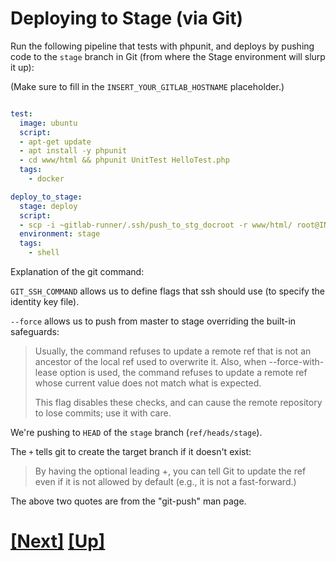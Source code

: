 # Deploying to Stage (via Git)

Run the following pipeline that tests with phpunit, and deploys by pushing code to the `stage` branch in Git (from where the Stage environment will slurp it up):

(Make sure to fill in the `INSERT_YOUR_GITLAB_HOSTNAME` placeholder.)

```yaml

test:
  image: ubuntu
  script: 
  - apt-get update
  - apt install -y phpunit
  - cd www/html && phpunit UnitTest HelloTest.php
  tags:
    - docker

deploy_to_stage:
  stage: deploy
  script:
  - scp -i ~gitlab-runner/.ssh/push_to_stg_docroot -r www/html/ root@INSERT_YOUR_GITLAB_HOSTNAME:/var/www/stg-html/
  environment: stage
  tags: 
    - shell
```

Explanation of the git command:


`GIT_SSH_COMMAND` allows us to define flags that ssh should use (to specify the identity key file).


`--force` allows us to push from master to stage overriding the built-in safeguards:

> Usually, the command refuses to update a remote ref that is not an
> ancestor of the local ref used to overwrite it. Also, when 
> --force-with-lease option is used, the command refuses to update 
> a remote ref whose current value does not match what is expected.
>
> This flag disables these checks, and can cause the remote repository 
> to lose commits; use it with care.

We're pushing to `HEAD` of the `stage` branch (`ref/heads/stage`).

The `+` tells git to create the target branch if it doesn't exist:

> By having the optional leading +, you can tell Git to update the <dst> ref 
> even if it is not allowed by default (e.g., it is not a fast-forward.) 

The above two quotes are from the "git-push" man page.

# [[Next]](50-manual-deploy-to-production.md) [[Up]](README.md)
